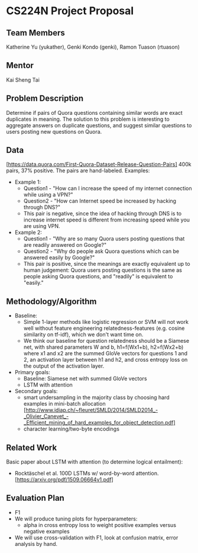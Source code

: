 # CS224N Project Proposal

## Team Members
Katherine Yu (yukather), Genki Kondo (genki), Ramon Tuason (rtuason)

## Mentor
Kai Sheng Tai

## Problem Description
Determine if pairs of Quora questions containing similar words are exact duplicates in meaning.  The solution to this problem is interesting to aggregate answers on duplicate questions, and suggest similar questions to users posting new questions on Quora.

## Data
[https://data.quora.com/First-Quora-Dataset-Release-Question-Pairs]
400k pairs, 37% positive.
The pairs are hand-labeled. Examples:
* Example 1: 
  * Question1 - "How can I increase the speed of my internet connection while using a VPN?" 
  * Question2 - "How can Internet speed be increased by hacking through DNS?"
  * This pair is negative, since the idea of hacking through DNS is to increase internet speed is different from increasing speed while you are using VPN.
* Example 2:
  * Question1 - "Why are so many Quora users posting questions that are readily answered on Google?"
  * Question2 - "Why do people ask Quora questions which can be answered easily by Google?"
  * This pair is positive, since the meanings are exactly equivalent up to human judgement: Quora users posting questions is the same as people asking Quora questions, and "readily" is equivalent to "easily."


## Methodology/Algorithm
* Baseline: 
  * Simple 1-layer methods like logistic regression or SVM will not work well without feature engineering relatedness-features (e.g. cosine similarity on tf-idf), which we don't want time on. 
  * We think our baseline for question relatedness should be a Siamese net, with shared parameters W and b,  h1=f(Wx1+b), h2=f(Wx2+b) where x1 and x2 are the summed GloVe vectors for questions 1 and 2, an activation layer between h1 and h2, and cross entropy loss on the output of the activation layer.
* Primary goals:
   * Baseline: Siamese net with summed GloVe vectors
   * LSTM with attention
* Secondary goals:
   * smart undersampling in the majority class by choosing hard examples in mini-batch allocation [http://www.idiap.ch/~fleuret/SMLD/2014/SMLD2014_-_Olivier_Canevet_-_Efficient_mining_of_hard_examples_for_object_detection.pdf]
   * character learning/two-byte encodings

## Related Work
Basic paper about LSTM with attention (to determine logical entailment): 
* Rocktäschel et al. 100D LSTMs w/ word-by-word attention. [https://arxiv.org/pdf/1509.06664v1.pdf]

## Evaluation Plan
* F1
* We will produce tuning plots for hyperparameters: 
    * alpha in cross entropy loss to weight positive examples versus negative examples
* We will use cross-validation with F1, look at confusion matrix, error analysis by hand.
